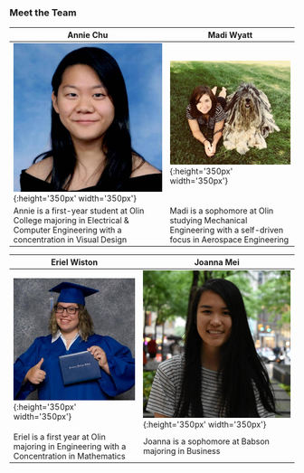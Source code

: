 ### Meet the Team

|Annie Chu|Madi Wyatt|
|---	|---	|
|![](annie.jpg){:height='350px' width='350px'}|![](madi.jpg){:height='350px' width='350px'}|
|Annie is a first-year student at Olin College majoring in Electrical & Computer Engineering with a concentration in Visual Design| Madi is a sophomore at Olin studying Mechanical Engineering with a self-driven focus in Aerospace Engineering|


|Eriel Wiston|Joanna Mei|
|---	|---	|
|![](eriel.jpg){:height='350px' width='350px'}|![](joanna.jpg){:height='350px' width='350px'}|
|Eriel is a first year at Olin majoring in Engineering with a Concentration in Mathematics |Joanna is a sophomore at Babson majoring in Business |
